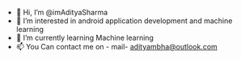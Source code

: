 - 👋 Hi, I’m @imAdityaSharma
- 👀 I’m interested in android application development and machine learning
- 🌱 I’m currently learning Machine learning
- 📫 You Can contact me on - mail- adityambha@outlook.com

<!---
imAdityaSharma/imAdityaSharma is a ✨ special ✨ repository because its `README.md` (this file) appears on your GitHub profile.
You can click the Preview link to take a look at your changes.
--->

